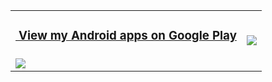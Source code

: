 <table>
    <tbody>
        <tr>
            <td rowspan=2><h3><a href="https://play.google.com/store/apps/dev?id=5462843777539313894">&nbsp;View my Android apps on Google Play</a></h3></td>
        </tr>
        <tr>
            <td rowspan=2><a href="https://github.com/anuraghazra/convoychat">
  <img align="center" src="https://github-readme-stats.vercel.app/api/top-langs/?username=farmerbb" />
</a></td>
        </tr>
        <tr>
            <td><a href="https://github.com/anuraghazra/github-readme-stats">
  <img align="center" src="https://github-readme-stats.vercel.app/api?username=farmerbb&count_private=true&show_icons=true" />
</a></td>
        </tr>
    </tbody>
</table>
